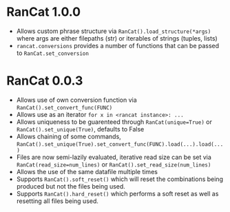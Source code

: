 # RanCat 1.0.0
* Allows custom phrase structure via `RanCat().load_structure(*args)` where args are either filepaths (str) or iterables of strings (tuples, lists)
* `rancat.conversions` provides a number of functions that can be passed to `RanCat.set_conversion`

# RanCat 0.0.3

* Allows use of own conversion function via `RanCat().set_convert_func(FUNC)`
* Allows use as an iterator `for x in <rancat instance>: ...`
* Allows uniqueness to be guarenteed through `RanCat(unique=True)` or `RanCat().set_unique(True)`, defaults to False
* Allows chaining of some commands, `RanCat().set_unique(True).set_convert_func(FUNC).load(...).load(...)`
* Files are now semi-lazily evaluated, iterative read size can be set via `RanCat(read_size=num_lines)` or `RanCat().set_read_size(num_lines)`
* Allows the use of the same datafile multiple times
* Supports `RanCat().soft_reset()` which will reset the combinations being produced but not the files being used.
* Supports `RanCat().hard_reset()` which performs a soft reset as well as resetting all files being used.